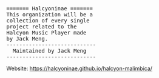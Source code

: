 <html><pre>
======= Halcyoninae =======
This organization will be a 
collection of every single
project related to the 
Halcyon Music Player made
by Jack Meng.
----------------------------
  Maintained by Jack Meng
----------------------------
</pre></html>

Website:
https://halcyoninae.github.io/halcyon-malimbica/

